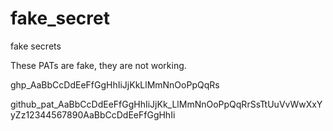 # fake_secret
fake secrets

These PATs are fake, they are not working.

ghp_AaBbCcDdEeFfGgHhIiJjKkLlMmNnOoPpQqRs

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
